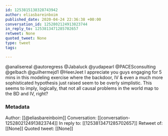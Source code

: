 ```yaml
---
id: 1253815138328743942
author: eliasbareinboim
published_date: 2020-04-24 22:36:38 +00:00
conversation_id: 1252802124913823744
in_reply_to: 1253813471285702657
retweet: None
quoted_tweet: None
type: tweet
tags:

---
```


@analisereal @autoregress @Jabaluck @yudapearl @PACESconsulting @gelbach @guilhermejd1 @HeerJeet I appreciate you guys engaging for 5 mins in this modeling exercise where the backdoor, IV &amp; even a much more sophisticated hypothesis just raised seem to be overly simplistic. This seems to imply, logically, that not all causal problems in the world map to the BD and IV, right?

### Metadata

Author: [[@eliasbareinboim]]
Conversation: [[conversation-1252802124913823744]]
In reply to: [[1253813471285702657]]
Retweet of: [[None]]
Quoted tweet: [[None]]
